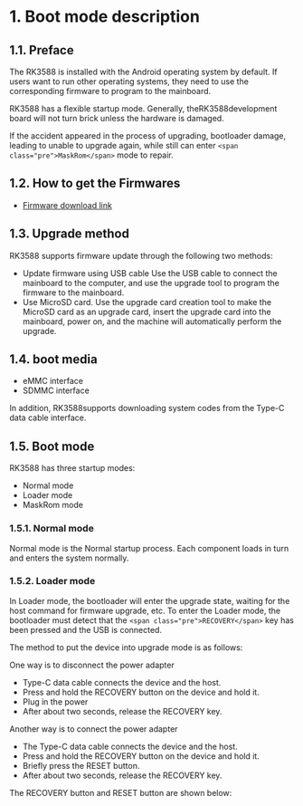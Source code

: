 # 1. Boot mode description

## 1.1. Preface

The RK3588 is installed with the Android operating system by default. If users want to run other operating systems, they need to use the corresponding firmware to program to the mainboard.

RK3588 has a flexible startup mode. Generally, theRK3588development board will not turn brick unless the hardware is damaged.

If the accident appeared in the process of upgrading, bootloader damage, leading to unable to upgrade again, while still can enter `<span class="pre">MaskRom</span>` mode to repair.

## 1.2. How to get the Firmwares

* [Firmware download link](https://en.t-firefly.com/doc/download/140.html)

## 1.3. Upgrade method

RK3588 supports firmware update through the following two methods:

* Update firmware using USB cable
  Use the USB cable to connect the mainboard to the computer, and use the upgrade tool to program the firmware to the mainboard.
* Use MicroSD card.
  Use the upgrade card creation tool to make the MicroSD card as an upgrade card, insert the upgrade card into the mainboard, power on, and the machine will automatically perform the upgrade.

## 1.4. boot media

* eMMC interface
* SDMMC interface

In addition, RK3588supports downloading system codes from the Type-C data cable interface.

## 1.5. Boot mode

RK3588 has three startup modes:

* Normal mode
* Loader mode
* MaskRom mode

### 1.5.1. Normal mode

Normal mode is the Normal startup process. Each component loads in turn and enters the system normally. 

### 1.5.2. Loader mode

In Loader mode, the bootloader will enter the upgrade state, waiting for the host command for firmware upgrade, etc. To enter the Loader mode, the bootloader must detect that the `<span class="pre">RECOVERY</span>` key has been pressed and the USB is connected.

The method to put the device into upgrade mode is as follows:

One way is to disconnect the power adapter

* Type-C data cable connects the device and the host.
* Press and hold the RECOVERY button on the device and hold it.
* Plug in the power
* After about two seconds, release the RECOVERY key.

Another way is to connect the power adapter

* The Type-C data cable connects the device and the host.
* Press and hold the RECOVERY button on the device and hold it.
* Briefly press the RESET button.
* After about two seconds, release the RECOVERY key.

The RECOVERY button and RESET button are shown below:
